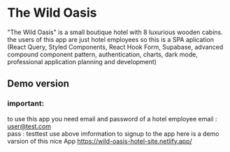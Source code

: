 # The Wild Oasis

"The Wild Oasis" is a small boutique hotel with 8 luxurious wooden cabins.
the users of this app are just hotel employees so this is a SPA aplication
(React Query, Styled Components, React Hook Form, Supabase, advanced compound component pattern, authentication, charts, dark mode, professional application planning and development)

## Demo version

### important:

to use this app you need email and password of a hotel employee
email : user@test.com
<br>
pass : testtest
use above imformation to signup to the app
here is a demo varsion of this nice App
https://wild-oasis-hotel-site.netlify.app/

